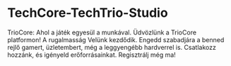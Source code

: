 # TechCore-TechTrio-Studio
TrioCore: Ahol a játék egyesül a munkával. Üdvözlünk a TrioCore platformon! A rugalmasság Velünk kezdődik. Engedd szabadjára a benned rejlő gamert, üzletembert, még a leggyengébb hardverrel is. Csatlakozz hozzánk, és igényeld erőforrásainkat. Regisztrálj még ma!

